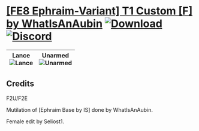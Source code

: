 # [\[FE8 Ephraim-Variant\] T1 Custom \[F\] by WhatIsAnAubin](https://github.com/Klokinator/FE-Repo/tree/main/Battle%20Animations/Lords%20-%20Vanilla%20and%20Custom/%5BFE8%20Ephraim-Variant%5D%20T1%20Custom%20%5BF%5D%20by%20WhatIsAnAubin) [![Download](https://img.shields.io/badge/Download--red?style=social&logo=github)](https://minhaskamal.github.io/DownGit/#/home?url=https://github.com/Klokinator/FE-Repo/tree/main/Battle%20Animations/Lords%20-%20Vanilla%20and%20Custom/%5BFE8%20Ephraim-Variant%5D%20T1%20Custom%20%5BF%5D%20by%20WhatIsAnAubin) [![Discord](https://img.shields.io/badge/Discord--blue?style=social&logo=discord)](https://discord.gg/C7VNGnyTPA)

| <b>Lance</b><br/><img alt="Lance" src="https://raw.githubusercontent.com/Klokinator/FE-Repo/main/Battle%20Animations/Lords%20-%20Vanilla%20and%20Custom/%5BFE8%20Ephraim-Variant%5D%20T1%20Custom%20%5BF%5D%20by%20WhatIsAnAubin/2.%20Lance/Lance.gif"/> | <b>Unarmed</b><br/><img alt="Unarmed" src="https://raw.githubusercontent.com/Klokinator/FE-Repo/main/Battle%20Animations/Lords%20-%20Vanilla%20and%20Custom/%5BFE8%20Ephraim-Variant%5D%20T1%20Custom%20%5BF%5D%20by%20WhatIsAnAubin/8.%20Unarmed/Unarmed.gif"/> |
| :---: | :---: |

## Credits

F2U/F2E

Mutilation of [Ephraim Base by IS] done by WhatIsAnAubin.

Female edit by Seliost1.

